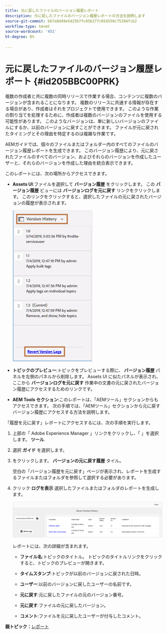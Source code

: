 ```yaml
---
title: 元に戻したファイルのバージョン履歴レポート
description: 元に戻したファイルのバージョン履歴レポートの方法を説明します
source-git-commit: bb7a8d49e5425b7fc856277c054558c75394fcb2
workflow-type: tm+mt
source-wordcount: '451'
ht-degree: 0%

---
```



# 元に戻したファイルのバージョン履歴レポート {#id205BBC00PRK}

複数の作成者と共に複数の同時リリースで作業する場合、コンテンツに複数のバージョンが含まれることになります。 複数のリリースに共通する情報が存在する場合があり、作成者はそれをプロジェクトで使用できます。 このような作業の割り当てを処理するために、作成者は複数のバージョンのファイルを使用する可能性があります。 このようなバージョンは、単に新しいバージョンのファイルにするか、以前のバージョンに戻すことができます。 ファイルが元に戻されたタイミングとその理由を特定するのは複雑な作業です。

AEMガイドでは、個々のファイルまたはフォルダー内のすべてのファイルのバージョン履歴レポートを生成できます。 このバージョン履歴により、元に戻されたファイルのすべてのバージョン、およびそれらのバージョンを作成したユーザーと、それらのバージョンを作成した理由を統合表示できます。

このレポートには、次の場所からアクセスできます。

- **Assets UI**:ファイルを選択して **バージョン履歴** をクリックします。 この **バージョン履歴** ビューには **バージョンログを元に戻す** リンクをクリックします。 このリンクをクリックすると、選択したファイルの元に戻されたバージョンの履歴が表示されます。

   ![](images/revert-log-from-assets-ui.png)

- **トピックのプレビュー**:トピックをプレビューする際に、 **バージョン履歴** パネルを左側のパネルから削除します。 Assets UI に似たパネルが表示され、ここから **バージョンログを元に戻す** 作業中の文書の元に戻されたバージョン履歴にアクセスするためのリンクです。

- **AEM Tools セクション**:このレポートは、「AEMツール」セクションからもアクセスできます。 次の手順では、「AEMツール」セクションから元に戻すバージョン履歴にアクセスする方法を説明します。


「履歴を元に戻す」レポートにアクセスするには、次の手順を実行します。

1. 上部の「 Adobe Experience Manager 」リンクをクリックし、「 」を選択します。 **ツール**.

1. 選択 **ガイド** を選択します。

1. をクリックします。 **バージョンの元に戻す履歴** タイル。

   空白の「バージョン履歴を元に戻す」ページが表示され、レポートを生成するファイルまたはフォルダを参照して選択する必要があります。

1. クリック **ログを表示** 選択したファイルまたはフォルダのレポートを生成します。

   ![](images/revert-version-history-report.png)

   レポートには、次の詳細が含まれます。

   - **ファイル名**:トピックのタイトル。 トピックのタイトルリンクをクリックすると、トピックのプレビューが開きます。

   - **タイムスタンプ**:トピックが以前のバージョンに戻された日時。

   - **ユーザー**:以前のバージョンに戻したユーザーの名前です。

   - **元に戻す**:元に戻したファイルの元のバージョン番号。

   - **元に戻す**:ファイルの元に戻したバージョン。

   - **コメント**:ファイルを元に戻したユーザーが付与したコメント。


**親トピック：**[&#x200B;レポート](reports-intro.md)

